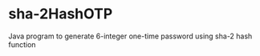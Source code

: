 sha-2HashOTP
============

Java program to generate 6-integer one-time password using sha-2 hash function
